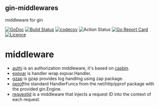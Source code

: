 ## gin-middlewares

middleware for gin

[![GoDoc](https://godoc.org/github.com/thinkgos/gin-middlewares?status.svg)](https://godoc.org/github.com/thinkgos/gin-middlewares)
[![Build Status](https://travis-ci.org/thinkgos/gin-middlewares.svg)](https://travis-ci.org/thinkgos/gin-middlewares)
[![codecov](https://codecov.io/gh/thinkgos/gin-middlewares/branch/master/graph/badge.svg)](https://codecov.io/gh/thinkgos/gin-middlewares)
![Action Status](https://github.com/thinkgos/gin-middlewares/workflows/Go/badge.svg)
[![Go Report Card](https://goreportcard.com/badge/github.com/thinkgos/gin-middlewares)](https://goreportcard.com/report/github.com/thinkgos/gin-middlewares)
[![Licence](https://img.shields.io/github/license/thinkgos/gin-middlewares)](https://raw.githubusercontent.com/thinkgos/gin-middlewares/master/LICENSE)


# middleware
- [authj](authj) is an authorization middleware, it's based on [casbin](https://github.com/casbin/casbin).
- [expvar](expvar) is handler wrap expvar.Handler.
- [gzap](gzap) is gzap provides log handling using zap package.
- [pprof](pprof)the standard HandlerFuncs from the net/http/pprof package with the provided gin.Engine.
- [requestid](requestid) is a middleware that injects a request ID into the context of each request.

